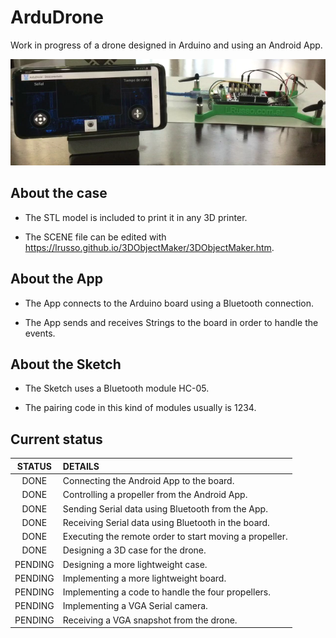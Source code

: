 # ArduDrone

Work in progress of a drone designed in Arduino and using an Android App.

![alt screenshot](https://raw.githubusercontent.com/lrusso/ArduDrone/main/ArduDrone.png)

## About the case

* The STL model is included to print it in any 3D printer.

* The SCENE file can be edited with https://lrusso.github.io/3DObjectMaker/3DObjectMaker.htm.

## About the App

* The App connects to the Arduino board using a Bluetooth connection.

* The App sends and receives Strings to the board in order to handle the events.

## About the Sketch

* The Sketch uses a Bluetooth module HC-05.

* The pairing code in this kind of modules usually is 1234.

## Current status

| STATUS  | DETAILS |
| :------------: |:--------------- |
| DONE | Connecting the Android App to the board. |
| DONE | Controlling a propeller from the Android App. |
| DONE | Sending Serial data using Bluetooth from the App. |
| DONE | Receiving Serial data using Bluetooth in the board. |
| DONE | Executing the remote order to start moving a propeller. |
| DONE | Designing a 3D case for the drone. |
| PENDING | Designing a more lightweight case. |
| PENDING | Implementing a more lightweight board. |
| PENDING | Implementing a code to handle the four propellers. |
| PENDING | Implementing a VGA Serial camera. |
| PENDING | Receiving a VGA snapshot from the drone. |
